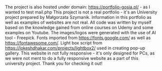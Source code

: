 The project is also hosted under domain: https://portfolio-gosia.pl/ - as I wanted to test mail.php
This project is not a real portfolio - it's an University project prepared by Małgorzata Szymanik. Information in this portfolio as well as examples of websites are not real.
All code was written by myself based on the knowledge gained from online courses on Udemy and some examples on Youtube.
The images/logos were generated with the use of AI tool - Freepick.
Fonts imported from https://fonts.google.com/ as well as https://fontawesome.com/.
Light box script from https://lokeshdhakar.com/projects/lightbox2/ used in creating pop-up gallery.
This website in not fully responsive - it's only designed for PCs, as we were not ment to do a fully responsive website as a part of this university project.
Thank you for checking it out!
